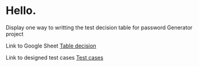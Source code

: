 <div>
<h1> Hello.</h1>
<p>Display one way to writting the test decision table for password Generator project
</p>
<p> Link to Google Sheet <a href="https://docs.google.com/spreadsheets/d/14wrOtobCjEQ4kUCQu8RVqCMnCTJ_mjttw-LwvZOjMxg/edit?usp=sharing" target="_blank" >Table decision</a></p>
<p> Link to designed test cases <a href="Test Cases/Password Generator/Generate password. Test cases..pdf target="_blank">Test cases </a></p>
</div>
